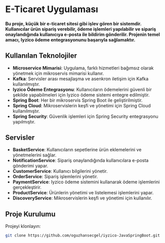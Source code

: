# E-Ticaret Uygulaması

#### Bu proje, küçük bir e-ticaret sitesi gibi işlev gören bir sistemdir. Kullanıcılar ürün sipariş verebilir, ödeme işlemleri yapılabilir ve sipariş onaylandığında kullanıcıya e-posta ile bildirim gönderilir. Projenin temel amacı, **Iyzico ödeme entegrasyonunu** başarıyla sağlamaktır.

## Kullanılan Teknolojiler
- **Microservice Mimarisi**: Uygulama, farklı hizmetleri bağımsız olarak yönetmek için mikroservis mimarisi kullanır.
- **Kafka**: Servisler arası mesajlaşma ve asenkron iletişim için Kafka kullanılmıştır.
- **Iyzico Ödeme Entegrasyonu**: Kullanıcıların ödemelerini güvenli bir şekilde yapabilmeleri için Iyzico ödeme sistemi entegre edilmiştir.
- **Spring Boot**: Her bir mikroservis Spring Boot ile geliştirilmiştir.
- **Spring Cloud**: Mikroservislerin keşfi ve yönetimi için Spring Cloud kullanılmıştır.
- **Spring Security**: Güvenlik işlemleri için Spring Security entegrasyonu yapılmıştır.

## Servisler
- **BasketService**: Kullanıcıların sepetlerine ürün eklemelerini ve yönetmelerini sağlar.
- **NotificationService**: Sipariş onaylandığında kullanıcılara e-posta gönderimi yapar.
- **CustomerService**: Kullanıcı bilgilerini yönetir.
- **OrderService**: Sipariş işlemlerini yönetir.
- **PaymentService**: Iyzico ödeme sistemini kullanarak ödeme işlemlerini gerçekleştirir.
- **ProductService**: Ürünlerin yönetimi ve listelemesi işlemlerini yapar.
- **DiscoveryService**: Mikroservislerin keşfi ve yönetimi için kullanılır.

## Proje Kurulumu

Projeyi klonlayın:

```bash
git clone https://github.com/oguzhansecgel/iyzico-JavaSpringBoot.git
